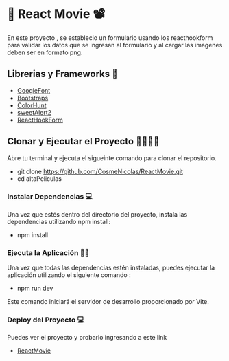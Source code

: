 # 🍿 React Movie 📽️

En este proyecto , se establecio un formulario usando los reacthookform para validar los datos que se ingresan al formulario y al cargar las imagenes deben ser en formato png.  


## Librerias y Frameworks 🎨

- [GoogleFont](https://fonts.google.com/)
- [Bootstraps](https://react-bootstrap.github.io/) 
- [ColorHunt](https://colorhunt.co/palette/1d2b537e2553ff004dfaef5d)
- [sweetAlert2](https://sweetalert2.com/download)
- [ReactHookForm](https://react-hook-form.com/)

## Clonar y Ejecutar el Proyecto 👨‍💻👨‍💻

Abre tu terminal y ejecuta el sigueinte comando para clonar el repositorio.

- git clone https://github.com/CosmeNicolas/ReactMovie.git
- cd altaPeliculas

### Instalar Dependencias 💻

Una vez que estés dentro del directorio del proyecto, instala las dependencias utilizando npm install:

- npm install

### Ejecuta la Aplicación 👨‍💻

Una vez que todas las dependencias estén instaladas, puedes ejecutar la aplicación utilizando el siguiente comando :

- npm run dev 

Este comando iniciará el servidor de desarrollo proporcionado por Vite.
### Deploy del Proyecto 💻

Puedes ver el proyecto y probarlo ingresando a este link
- [ReactMovie](https://react-cargadepeliculas.netlify.app/)